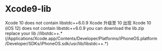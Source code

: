 # Xcode9-lib
Xcode 10 does not contain libstdc++6.0.9
Xcode 升级至 10 出现 Xcode 10 (iOS 12) does not contain libstdc++6.0.9
you can download the lib.zip replace your lib //libstdc++.*  (/Applications/Xcode.app/Contents/Developer/Platforms/iPhoneOS.platform/Developer/SDKs/iPhoneOS.sdk/usr/lib/libstdc++.*)
